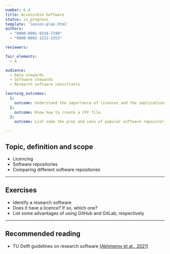 ```yaml
---
number: 6.4
title: Accessible Software
status: in_progress
template: 'lesson-plan.html'
authors:
  - "0000-0001-9334-7190"
  - "0000-0002-1322-1553"

reviewers:

fair_elements:
  - A

audience:
  - Data stewards
  - Software stewards
  - Research software consultants

learning_outcomes:
  1:
    outcome: Understand the importance of licences and the implications of not having one.
  2:
    outcome: Know how to create a CFF file.
  3:
    outcome: List some the pros and cons of popular software repositories, such as GitHub and GitLab.

--- 
```


## Topic, definition and scope

* Licencing 
* Software repositories 
* Comparing different software repositories 

---

## Exercises

* Identify a research software
* Does it have a licence? If so, which one?
* List some advantages of using GitHub and GitLab, respectively

--- 

## Recommended reading

* TU Delft guidelines on research software [(Akhmerov et at., 2021)](https://doi.org/10.5281/zenodo.4629634)
